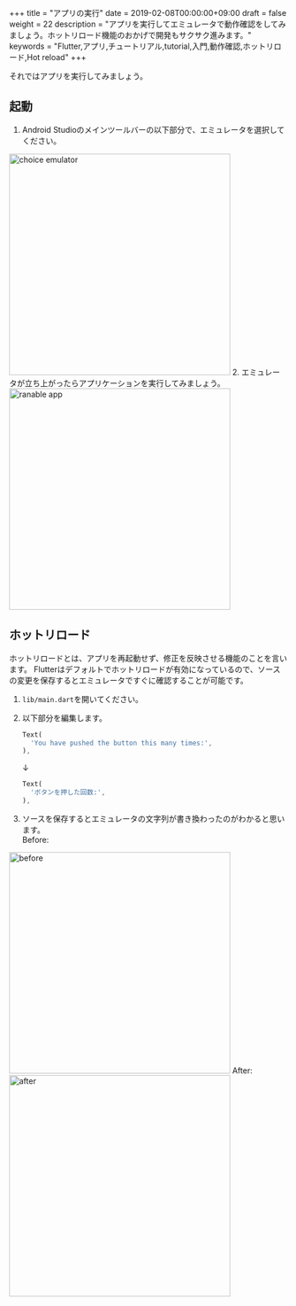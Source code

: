 +++
title = "アプリの実行"
date = 2019-02-08T00:00:00+09:00
draft = false
weight = 22
description = "アプリを実行してエミュレータで動作確認をしてみましょう。ホットリロード機能のおかげで開発もサクサク進みます。"
keywords = "Flutter,アプリ,チュートリアル,tutorial,入門,動作確認,ホットリロード,Hot reload"
+++

それではアプリを実行してみましょう。

## 起動

1. Android Studioのメインツールバーの以下部分で、エミュレータを選択してください。
<img src="https://flutter.ctrnost.com/images/tutorial/02/01_emulator.png" width="400px" alt="choice emulator">
2. エミュレータが立ち上がったらアプリケーションを実行してみましょう。
<img src="https://flutter.ctrnost.com/images/tutorial/02/02_app_build.png" width="400px" alt="ranable app">

## ホットリロード

ホットリロードとは、アプリを再起動せず、修正を反映させる機能のことを言います。
Flutterはデフォルトでホットリロードが有効になっているので、ソースの変更を保存するとエミュレータですぐに確認することが可能です。

1. ``lib/main.dart``を開いてください。
2. 以下部分を編集します。

    ```dart
    Text(
      'You have pushed the button this many times:',
    ),
    ```
    ↓
    ```dart
    Text(
      'ボタンを押した回数:',
    ),
    ```
    
3. ソースを保存するとエミュレータの文字列が書き換わったのがわかると思います。   
Before:   
<img src="https://flutter.ctrnost.com/images/tutorial/02/03_before.png" width="400px" alt="before">   
After:  
<img src="https://flutter.ctrnost.com/images/tutorial/02/04_after.png" width="400px" alt="after">
